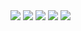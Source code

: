 <img src="https://img.shields.io/badge/java-red?style=flat-square&logo=java&logoColor=#007396"/>
<img src="https://img.shields.io/badge/Spring-white?style=flat-square&logo=spring&logoColor=#6DB33F"/>
<img src="https://img.shields.io/badge/HTML5-green?style=flat-square&logo=HTML5&logoColor=#E34F26"/>
<img src="https://img.shields.io/badge/CSS3-white?style=flat-square&logo=CSS3g&logoColor=#1572B6"/>
<a href="https://www.instagram.com/yoootaein/?hl=ko"><img src="https://img.shields.io/badge/yoootaein-white?style=flat-square&logo=Instagram&logoColor=#E4405F"/></a>
